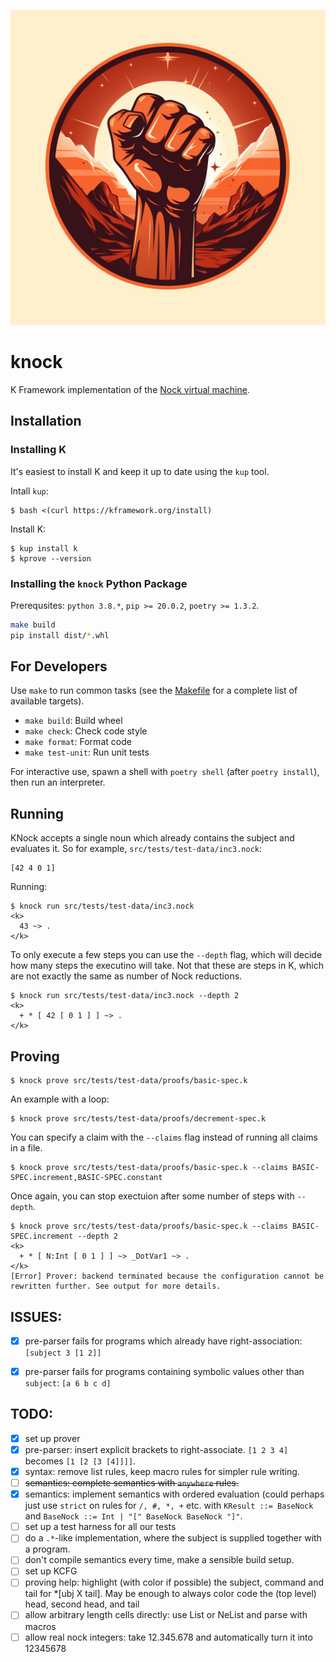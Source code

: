 ![a fist on Mars, the knock logo](./knock_logo.png)

# knock

K Framework implementation of the [Nock virtual machine](https://developers.urbit.org/reference/nock/definition).


## Installation

### Installing K

It's easiest to install K and keep it up to date using the `kup` tool.

Intall `kup`:

```
$ bash <(curl https://kframework.org/install)
```

Install K:

```
$ kup install k
$ kprove --version
```

### Installing the `knock` Python Package

Prerequsites: `python 3.8.*`, `pip >= 20.0.2`, `poetry >= 1.3.2`.

```bash
make build
pip install dist/*.whl
```


## For Developers

Use `make` to run common tasks (see the [Makefile](Makefile) for a complete list of available targets).

* `make build`: Build wheel
* `make check`: Check code style
* `make format`: Format code
* `make test-unit`: Run unit tests

For interactive use, spawn a shell with `poetry shell` (after `poetry install`), then run an interpreter.


## Running

KNock accepts a single noun which already contains the subject and evaluates it.
So for example, `src/tests/test-data/inc3.nock`:

```
[42 4 0 1]
```

Running:

```
$ knock run src/tests/test-data/inc3.nock
<k>
  43 ~> .
</k>
```

To only execute a few steps you can use the `--depth` flag, which will decide how many steps the executino will take.
Not that these are steps in K, which are not exactly the same as number of Nock reductions.

```
$ knock run src/tests/test-data/inc3.nock --depth 2
<k>
  + * [ 42 [ 0 1 ] ] ~> .
</k>
```


## Proving

```
$ knock prove src/tests/test-data/proofs/basic-spec.k
```

An example with a loop:

```
$ knock prove src/tests/test-data/proofs/decrement-spec.k
```

You can specify a claim with the `--claims` flag instead of running all claims in a file.

```
$ knock prove src/tests/test-data/proofs/basic-spec.k --claims BASIC-SPEC.increment,BASIC-SPEC.constant
```

Once again, you can stop exectuion after some number of steps with `--depth`.

```
$ knock prove src/tests/test-data/proofs/basic-spec.k --claims BASIC-SPEC.increment --depth 2
<k>
  + * [ N:Int [ 0 1 ] ] ~> _DotVar1 ~> .
</k>
[Error] Prover: backend terminated because the configuration cannot be
rewritten further. See output for more details.
```


## ISSUES:

- [x] pre-parser fails for programs which already have right-association: `[subject 3 [1 2]]`
- [x] pre-parser fails for programs containing symbolic values other than `subject`: `[a 6 b c d]`


## TODO:

- [x] set up prover
- [x] pre-parser: insert explicit brackets to right-associate. `[1 2 3 4]` becomes `[1 [2 [3 [4]]]]`.
- [x] syntax: remove list rules, keep macro rules for simpler rule writing.
- [ ] ~~semantics: complete semantics with `anywhere` rules.~~
- [x] semantics: implement semantics with ordered evaluation (could perhaps just use `strict` on rules for `/, #, *, +` etc. with `KResult ::= BaseNock` and `BaseNock ::= Int | "[" BaseNock BaseNock "]"`.
- [ ] set up a test harness for all our tests
- [ ] do a `.*`-like implementation, where the subject is supplied together with a program.
- [ ] don't compile semantics every time, make a sensible build setup.
- [ ] set up KCFG
- [ ] proving help: highlight (with color if possible) the subject, command and tail for *[ubj X tail]. May be enough to always color code the (top level) head, second head, and tail
- [ ] allow arbitrary length cells directly: use List or NeList and parse with macros
- [ ] allow real nock integers: take 12.345.678 and automatically turn it into 12345678
